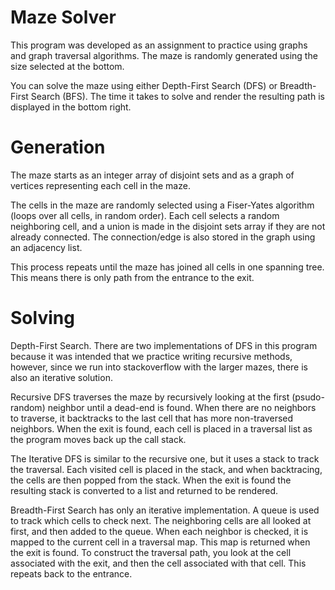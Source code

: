 # Maze Solver
This program was developed as an assignment to practice using graphs and
graph traversal algorithms. The maze is randomly generated using the size
selected at the bottom.

You can solve the maze using either Depth-First Search (DFS) or
Breadth-First Search (BFS). The time it takes to solve and render
the resulting path is displayed in the bottom right.

# Generation
The maze starts as an integer array of disjoint sets and as a graph
of vertices representing each cell in the maze. 

The cells in the maze are randomly selected using a Fiser-Yates algorithm 
(loops over all cells, in random order). Each cell selects a random neighboring
cell, and a union is made in the disjoint sets array if they are not already 
connected. The connection/edge is also stored in the graph using an adjacency list.

This process repeats until the maze has joined all cells in one spanning tree. 
This means there is only path from the entrance to the exit. 

# Solving

Depth-First Search. There are two implementations of DFS in this program because
it was intended that we practice writing recursive methods, however, since we run 
into stackoverflow with the larger mazes, there is also an iterative solution.

Recursive DFS traverses the maze by recursively looking at the first (psudo-random)
neighbor until a dead-end is found. When there are no neighbors to traverse, it 
backtracks to the last cell that has more non-traversed neighbors. When the exit is found,
each cell is placed in a traversal list as the program moves back up the call stack.

The Iterative DFS is similar to the recursive one, but it uses a stack to track the 
traversal. Each visited cell is placed in the stack, and when backtracing, the cells 
are then popped from the stack. When the exit is found the resulting stack is converted
to a list and returned to be rendered.

Breadth-First Search has only an iterative implementation. A queue is used to track which
cells to check next. The neighboring cells are all looked at first, and then added to the
queue. When each neighbor is checked, it is mapped to the current cell in a traversal map. 
This map is returned when the exit is found. To construct the traversal path, you
look at the cell associated with the exit, and then the cell associated with that cell.
This repeats back to the entrance.
